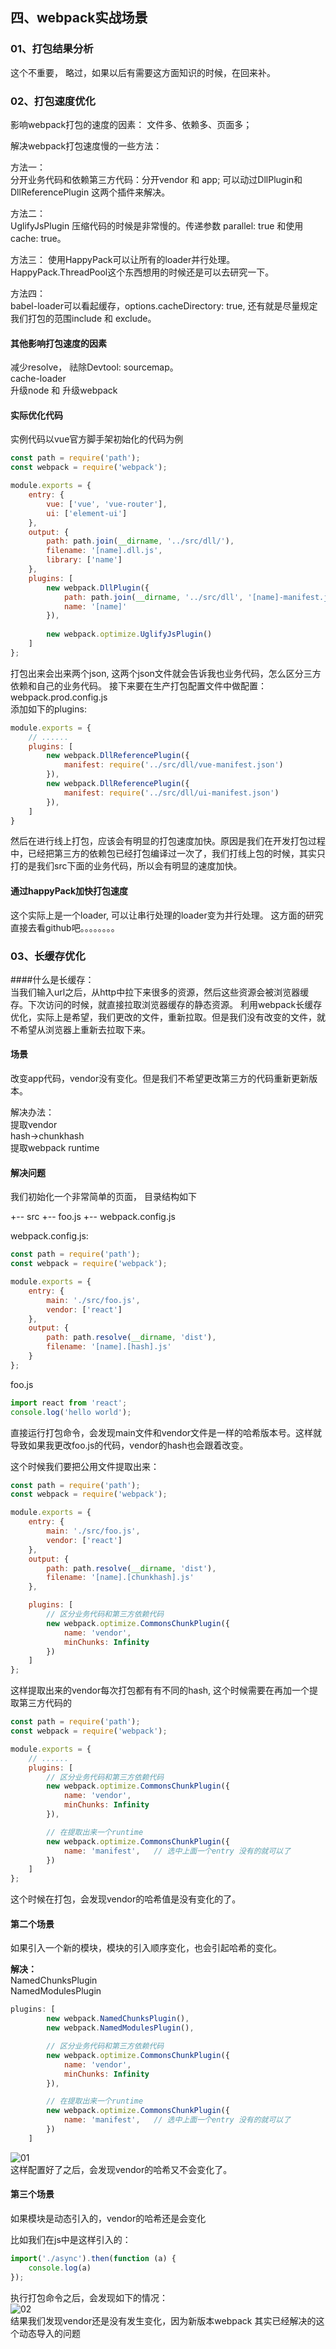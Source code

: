 ## <div id="class4">四、webpack实战场景</div>

### <div id="class4-item01">01、打包结果分析</div>
这个不重要， 略过，如果以后有需要这方面知识的时候，在回来补。


### <div id="class4-item02">02、打包速度优化</div>
影响webpack打包的速度的因素： 文件多、依赖多、页面多；                 

解决webpack打包速度慢的一些方法：                

方法一：                
分开业务代码和依赖第三方代码：分开vendor 和 app; 可以动过DllPlugin和DllReferencePlugin 这两个插件来解决。

方法二：                    
UglifyJsPlugin 压缩代码的时候是非常慢的。传递参数 parallel: true  和使用cache: true。                    

方法三：
使用HappyPack可以让所有的loader并行处理。 HappyPack.ThreadPool这个东西想用的时候还是可以去研究一下。                

方法四：                
babel-loader可以看起缓存，options.cacheDirectory: true, 还有就是尽量规定我们打包的范围include 和 exclude。

#### 其他影响打包速度的因素
减少resolve， 祛除Devtool: sourcemap。                    
cache-loader                    
升级node 和 升级webpack                      

#### 实际优化代码                         
实例代码以vue官方脚手架初始化的代码为例               
```javascript
const path = require('path');
const webpack = require('webpack');

module.exports = {
    entry: {
        vue: ['vue', 'vue-router'],
        ui: ['element-ui']
    },
    output: {
        path: path.join(__dirname, '../src/dll/'),
        filename: '[name].dll.js',
        library: ['name']
    },
    plugins: [
        new webpack.DllPlugin({
            path: path.join(__dirname, '../src/dll', '[name]-manifest.js'),
            name: '[name]'
        }),
        
        new webpack.optimize.UglifyJsPlugin()
    ]
};
```
打包出来会出来两个json, 这两个json文件就会告诉我也业务代码，怎么区分三方依赖和自己的业务代码。
接下来要在生产打包配置文件中做配置： webpack.prod.config.js                       
添加如下的plugins:   
```javascript
module.exports = {
    // ......
    plugins: [
        new webpack.DllReferencePlugin({
            manifest: require('../src/dll/vue-manifest.json')
        }),
        new webpack.DllReferencePlugin({
            manifest: require('../src/dll/ui-manifest.json')
        }),
    ]
}
```
然后在进行线上打包，应该会有明显的打包速度加快。原因是我们在开发打包过程中，已经把第三方的依赖包已经打包编译过一次了，我们打线上包的时候，其实只打的是我们src下面的业务代码，所以会有明显的速度加快。                        

#### 通过happyPack加快打包速度
这个实际上是一个loader, 可以让串行处理的loader变为并行处理。
这方面的研究直接去看github吧。。。。。。。。



### <div id="class4-item03">03、长缓存优化</div>
####什么是长缓存：                     
当我们输入url之后，从http中拉下来很多的资源，然后这些资源会被浏览器缓存。下次访问的时候，就直接拉取浏览器缓存的静态资源。
利用webpack长缓存优化，实际上是希望，我们更改的文件，重新拉取。但是我们没有改变的文件，就不希望从浏览器上重新去拉取下来。                    

#### 场景             
改变app代码，vendor没有变化。但是我们不希望更改第三方的代码重新更新版本。                 

解决办法：                   
提取vendor                    
hash->chunkhash                     
提取webpack runtime                   

#### 解决问题
我们初始化一个非常简单的页面， 目录结构如下                      

+-- src
    +-- foo.js
+-- webpack.config.js

webpack.config.js:              
```javascript
const path = require('path');
const webpack = require('webpack');

module.exports = {
    entry: {
        main: './src/foo.js',
        vendor: ['react']
    },
    output: {
        path: path.resolve(__dirname, 'dist'),
        filename: '[name].[hash].js'
    }
};
```

foo.js              
```javascript
import react from 'react';
console.log('hello world');
```
直接运行打包命令，会发现main文件和vendor文件是一样的哈希版本号。这样就导致如果我更改foo.js的代码，vendor的hash也会跟着改变。                     

这个时候我们要把公用文件提取出来：                                    
```javascript
const path = require('path');
const webpack = require('webpack');

module.exports = {
    entry: {
        main: './src/foo.js',
        vendor: ['react']
    },
    output: {
        path: path.resolve(__dirname, 'dist'),
        filename: '[name].[chunkhash].js'
    },

    plugins: [
        // 区分业务代码和第三方依赖代码
        new webpack.optimize.CommonsChunkPlugin({
            name: 'vendor',
            minChunks: Infinity
        })
    ]
};
```
这样提取出来的vendor每次打包都有有不同的hash, 这个时候需要在再加一个提取第三方代码的
```javascript
const path = require('path');
const webpack = require('webpack');

module.exports = {
    // ......
    plugins: [
        // 区分业务代码和第三方依赖代码
        new webpack.optimize.CommonsChunkPlugin({
            name: 'vendor',
            minChunks: Infinity
        }),

        // 在提取出来一个runtime
        new webpack.optimize.CommonsChunkPlugin({
            name: 'manifest',   // 选中上面一个entry 没有的就可以了
        })
    ]
};
```
这个时候在打包，会发现vendor的哈希值是没有变化的了。

#### 第二个场景
如果引入一个新的模块，模块的引入顺序变化，也会引起哈希的变化。                 

**解决：**                     
NamedChunksPlugin                   
NamedModulesPlugin                  

```javascript
plugins: [
        new webpack.NamedChunksPlugin(),
        new webpack.NamedModulesPlugin(),

        // 区分业务代码和第三方依赖代码
        new webpack.optimize.CommonsChunkPlugin({
            name: 'vendor',
            minChunks: Infinity
        }),

        // 在提取出来一个runtime
        new webpack.optimize.CommonsChunkPlugin({
            name: 'manifest',   // 选中上面一个entry 没有的就可以了
        })
    ]
```
![01](./03、长缓存优化/common_img/01.png)                     
这样配置好了之后，会发现vendor的哈希又不会变化了。                    


#### 第三个场景
如果模块是动态引入的，vendor的哈希还是会变化                       

比如我们在js中是这样引入的：             
```javascript
import('./async').then(function (a) {
    console.log(a)
});
```
执行打包命令之后，会发现如下的情况：              
![02](./03、长缓存优化/common_img/02.png)                 
结果我们发现vendor还是没有发生变化，因为新版本webpack 其实已经解决的这个动态导入的问题














                              

